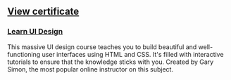 ## [View certificate](https://github.mndev.eu/Certificates/blob/main/Scrimba/Learn%20UI%20Design/CERTIFICATE%20OF%20COMPLETION%20-%20Learn%20UI%20Design.pdf)

### [Learn UI Design](https://scrimba.com/learn/designbootcamp)

This massive UI design course teaches you to build beautiful and well-functioning user interfaces using HTML and CSS. It's filled with interactive tutorials to ensure that the knowledge sticks with you. Created by Gary Simon, the most popular online instructor on this subject.
